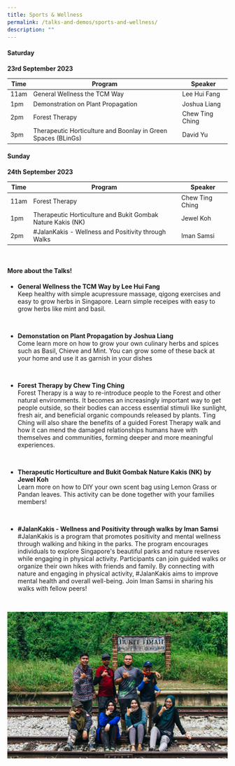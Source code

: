 ```yaml
---
title: Sports & Wellness
permalink: /talks-and-demos/sports-and-wellness/
description: ""
---
```

#### Saturday
**23rd September 2023** <br>

| Time | Program | Speaker |
| -------- | -------- | -------- |
| 11am | General Wellness the TCM Way   |   Lee Hui Fang  |
| 1pm  | Demonstration on Plant Propagation | Joshua Liang |
| 2pm | Forest Therapy  | Chew Ting Ching    |
| 3pm | Therapeutic Horticulture and Boonlay in Green Spaces (BLinGs) | David Yu |


#### Sunday
**24th September 2023** <br>

| Time | Program | Speaker |
| -------- | -------- | -------- |
| 11am | Forest Therapy  | Chew Ting Ching  |
| 1pm  | Therapeutic Horticulture and Bukit Gombak Nature Kakis (NK) | Jewel Koh    |
| 2pm | #JalanKakis - Wellness and Positivity through Walks | Iman Samsi |

<br>

#### More about the Talks!
* **General Wellness the TCM Way by Lee Hui Fang**
<br>Keep healthy with simple acupressure massage, qigong exercises and easy to grow herbs in Singapore. Learn simple receipes with easy to grow herbs like mint and basil.



<br>

* **Demonstation on Plant Propagation by Joshua Liang**
<br>Come learn more on how to grow your own culinary herbs and spices such as Basil, Chieve and Mint. You can grow some of these back at your home and use it as garnish in your dishes



<br>

* **Forest Therapy by Chew Ting Ching**
<br>Forest Therapy is a way to re-introduce people to the Forest and other natural environments. It becomes an increasingly important way to get people outside, so their bodies can access essential stimuli like sunlight, fresh air, and beneficial organic compounds released by plants. Ting Ching will also share the benefits of a guided Forest Therapy walk and how it can mend the damaged relationships humans have with themselves and communities, forming deeper and more meaningful experiences.


<br>

* **Therapeutic Horticulture and Bukit Gombak Nature Kakis (NK) by Jewel Koh**
<br>Learn more on how to DIY your own scent bag using Lemon Grass or Pandan leaves. This activity can be done together with your families members!

<br>

* **#JalanKakis - Wellness and Positivity through walks by Iman Samsi**
<br>#JalanKakis is a program that promotes positivity and mental wellness through walking and hiking in the parks. The program encourages individuals to explore Singapore's beautiful parks and nature reserves while engaging in physical activity. Participants can join guided walks or organize their own hikes with friends and family. By connecting with nature and engaging in physical activity, #JalanKakis aims to improve mental health and overall well-being. Join Iman Samsi in sharing his walks with fellow peers!
<br>

![#JalanKakis Walks](/images/img_2026.jpg)